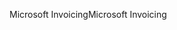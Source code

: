 <span data-ttu-id="a02a9-101">Microsoft Invoicing</span><span class="sxs-lookup"><span data-stu-id="a02a9-101">Microsoft Invoicing</span></span>
